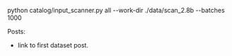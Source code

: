 
python catalog/input_scanner.py all --work-dir ./data/scan_2.8b --batches 1000

Posts:
- link to first dataset post.